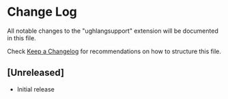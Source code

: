 # Change Log

All notable changes to the "ughlangsupport" extension will be documented in this file.

Check [Keep a Changelog](http://keepachangelog.com/) for recommendations on how to structure this file.

## [Unreleased]

- Initial release